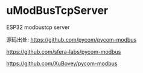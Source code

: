 # uModBusTcpServer
ESP32 modbustcp server

源码出处:
https://github.com/pycom/pycom-modbus

https://github.com/sfera-labs/pycom-modbus

https://github.com/XuBovey/pycom-modbus


